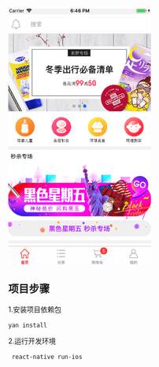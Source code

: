 
![demo首页](https://github.com/wangweianger/react-native-demo-app/blob/master/demoImg/02.png "demo首页")

## 项目步骤

1.安装项目依赖包

```
yan install

```

2.运行开发环境

```
 react-native run-ios

```


